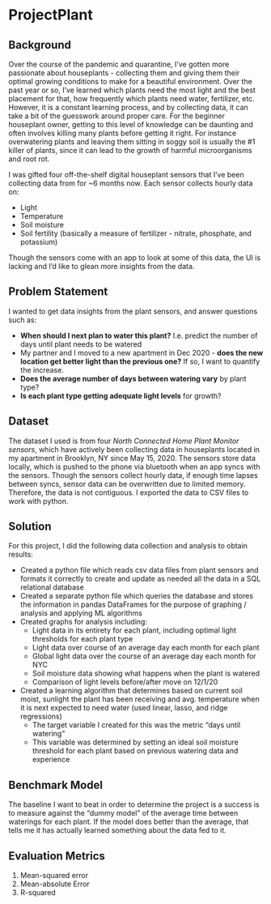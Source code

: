 # ProjectPlant

## Background
Over the course of the pandemic and quarantine, I’ve gotten more passionate about houseplants - collecting them and giving them their optimal growing conditions to make for a beautiful environment. Over the past year or so, I’ve learned which plants need the most light and the best placement for that, how frequently which plants need water, fertilizer, etc. However, it is a constant learning process, and by collecting data, it can take a bit of the guesswork around proper care. For the beginner houseplant owner, getting to this level of knowledge can be daunting and often involves killing many plants before getting it right. For instance overwatering plants and leaving them sitting in soggy soil is usually the #1 killer of plants, since it can lead to the growth of harmful microorganisms and root rot.

I was gifted four off-the-shelf digital houseplant sensors that I’ve been collecting data from for ~6 months now. Each sensor collects hourly data on:
- Light
- Temperature
- Soil moisture
- Soil fertility (basically a measure of fertilizer - nitrate, phosphate, and potassium)

Though the sensors come with an app to look at some of this data, the UI is lacking and I’d like to glean more insights from the data. 

## Problem Statement
I wanted to get data insights from the plant sensors, and answer questions such as:
- **When should I next plan to water this plant?** I.e. predict the number of days until plant needs to be watered
- My partner and I  moved to a new apartment in Dec 2020 - **does the new location get better light than the previous one?** If so, I want to quantify the increase.
- **Does the average number of days between watering vary** by plant type?
- **Is each plant type getting adequate light levels** for growth?


## Dataset
The dataset I used is from four *North Connected Home Plant Monitor sensors*, which have actively been collecting data in houseplants located in my apartment in Brooklyn, NY since May 15, 2020. The sensors store data locally, which is pushed to the phone via bluetooth when an app syncs with the sensors. Though the sensors collect hourly data, if enough time lapses between syncs, sensor data can be overwritten due to limited memory. Therefore, the data is not contiguous. I exported the data to CSV files to work with python.

## Solution
For this project, I did the following data collection and analysis to obtain results:
- Created a python file which reads csv data files from plant sensors and formats it correctly to create and update as needed all the data in a SQL relational database
- Created a separate python file which queries the database and stores the information in pandas DataFrames for the purpose of graphing / analysis and applying ML algorithms
- Created graphs for analysis including:
  - Light data in its entirety for each plant, including optimal light thresholds for each plant type
  - Light data over course of an average day each month for each plant
  - Global light data over the course of an average day each month for NYC
  - Soil moisture data showing what happens when the plant is watered
  - Comparison of light levels before/after move on 12/1/20
- Created a learning algorithm that determines based on current soil moist, sunlight the plant has been receiving and avg. temperature when it is next expected to need water (used linear, lasso, and ridge regressions)
  - The target variable I created for this was the metric “days until watering”
  - This variable was determined by setting an ideal soil moisture threshold for each plant based on previous watering data and experience


## Benchmark Model
The baseline I want to beat in order to determine the project is a success is to measure against the “dummy model” of the average time between waterings for each plant. If the model does better than the average, that tells me it has actually learned something about the data fed to it.

## Evaluation Metrics
1. Mean-squared error
2. Mean-absolute Error
3. R-squared

